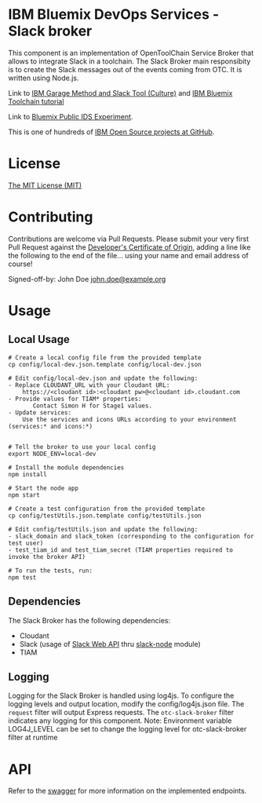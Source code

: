 # IBM Bluemix DevOps Services - Slack broker

This component is an implementation of OpenToolChain Service Broker that allows to integrate Slack in a toolchain.
The Slack Broker main responsibity is to create the Slack messages out of the events coming from OTC.
It is written using Node.js.

Link to [IBM Garage Method and Slack Tool (Culture)](https://www.ibm.com/devops/method/content/culture/tool_slack) and 
[IBM Bluemix Toolchain tutorial](https://www.ibm.com/devops/method/tutorials/tutorial_toolchain_flow)

Link to [Bluemix Public IDS Experiment](https://new-console.ng.bluemix.net/dashboard/devops).

This is one of hundreds of [IBM Open Source projects at GitHub](http://ibm.github.io).

# License

[The MIT License (MIT)](LICENSE.txt)

# Contributing

Contributions are welcome via Pull Requests. Please submit your very first Pull Request against the [Developer's Certificate of Origin](DCO.txt), adding a line like the following to the end of the file... using your name and email address of course!

Signed-off-by: John Doe <john.doe@example.org>

# Usage

Local Usage
-----------
    # Create a local config file from the provided template
    cp config/local-dev.json.template config/local-dev.json
    
    # Edit config/local-dev.json and update the following:
    - Replace CLOUDANT_URL with your Cloudant URL:
        https://<cloudant id>:<cloudant pw>@<cloudant id>.cloudant.com
    - Provide values for TIAM* properties:
           Contact Simon H for Stage1 values.
    - Update services:
        Use the services and icons URLs according to your environment (services:* and icons:*)


    # Tell the broker to use your local config
    export NODE_ENV=local-dev
    
    # Install the module dependencies
    npm install
    
    # Start the node app
    npm start
    
    # Create a test configuration from the provided template 
    cp config/testUtils.json.template config/testUtils.json

    # Edit config/testUtils.json and update the following:
    - slack_domain and slack_token (corresponding to the configuration for test user)
    - test_tiam_id and test_tiam_secret (TIAM properties required to invoke the broker API)
        
    # To run the tests, run:
    npm test

Dependencies
------------
The Slack Broker has the following dependencies:
- Cloudant
- Slack (usage of [Slack Web API](https://api.slack.com/web) thru [slack-node](https://www.npmjs.com/package/slack-node) module) 
- TIAM

Logging
-------
Logging for the Slack Broker is handled using log4js.
To configure the logging levels and output location, modify the config/log4js.json file.
The `request` filter will output Express requests.
The `otc-slack-broker` filter indicates any logging for this component.
Note: Environment variable LOG4J_LEVEL can be set to change the logging level for otc-slack-broker filter at runtime

<include if applicable>

# API

Refer to the [swagger](https://otc-slack-broker.ng.bluemix.net/swagger/) for more information on the implemented endpoints.
